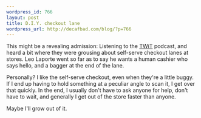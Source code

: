 ```yaml
--- 
wordpress_id: 766
layout: post
title: D.I.Y. checkout lane
wordpress_url: http://decafbad.com/blog/?p=766
---
```

This might be a revealing admission:  Listening to the [TWiT][] podcast, and heard a bit where they were grousing about self-serve checkout lanes at stores.  Leo Laporte went so far as to say he wants a human cashier who says hello, and a bagger at the end of the lane.

Personally?  I like the self-serve checkout, even when they're a little buggy.  If I end up having to hold something at a peculiar angle to scan it, I get over that quickly.  In the end, I usually don't have to ask anyone for help, don't have to wait, and generally I get out of the store faster than anyone.

Maybe I'll grow out of it.

[twit]: http://thisweekintech.com/28

<!-- tags: nerd geek dev programming -->
